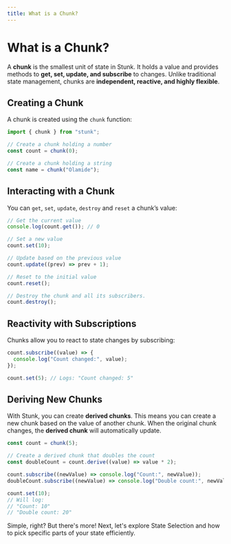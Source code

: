 ```yaml
---
title: What is a Chunk?
---
```


# What is a Chunk?

A **chunk** is the smallest unit of state in Stunk. It holds a value and provides methods to **get, set, update, and subscribe** to changes. Unlike traditional state management, chunks are **independent, reactive, and highly flexible**.

## Creating a Chunk

A chunk is created using the `chunk` function:

```typescript
import { chunk } from "stunk";

// Create a chunk holding a number
const count = chunk(0);

// Create a chunk holding a string
const name = chunk("Olamide");
```

## Interacting with a Chunk

You can `get`, `set`, `update`, `destroy` and `reset` a chunk’s value:

```typescript
// Get the current value
console.log(count.get()); // 0

// Set a new value
count.set(10);

// Update based on the previous value
count.update((prev) => prev + 1);

// Reset to the initial value
count.reset();

// Destroy the chunk and all its subscribers.
count.destroy();
```

## Reactivity with Subscriptions

Chunks allow you to react to state changes by subscribing:

```typescript
count.subscribe((value) => {
  console.log("Count changed:", value);
});

count.set(5); // Logs: "Count changed: 5"
```

## Deriving New Chunks

With Stunk, you can create **derived chunks**. This means you can create a new chunk based on the value of another chunk. When the original chunk changes, the **derived chunk** will automatically update.

```typescript
const count = chunk(5);

// Create a derived chunk that doubles the count
const doubleCount = count.derive((value) => value * 2);

count.subscribe((newValue) => console.log("Count:", newValue));
doubleCount.subscribe((newValue) => console.log("Double count:", newValue));

count.set(10);
// Will log:
// "Count: 10"
// "Double count: 20"
```

Simple, right? But there's more! Next, let's explore State Selection and how to pick specific parts of your state efficiently.
